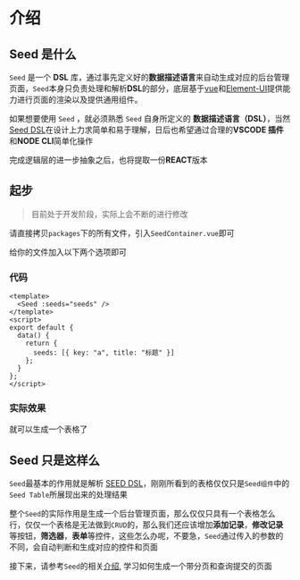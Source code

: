 # 介绍

## Seed 是什么

`Seed` 是一个 **DSL** 库，通过事先定义好的**数据描述语言**来自动生成对应的后台管理页面，`Seed`本身只负责处理和解析**DSL**的部分，底层基于[vue](https://cn.vuejs.org/v2/guide/index.html)和[Element-UI](https://element.eleme.cn/#/zh-CN)提供能力进行页面的渲染以及提供通用组件。

如果想要使用 `Seed` ，就必须熟悉 `Seed` 自身所定义的 **数据描述语言（DSL）**，当然[Seed DSL](./DSL)在设计上力求简单和易于理解，日后也希望通过合理的**VSCODE 插件**和**NODE CLI**简单化操作

完成逻辑层的进一步抽象之后，也将提取一份**REACT**版本

## 起步

> 目前处于开发阶段，实际上会不断的进行修改

请直接拷贝`packages`下的所有文件，引入`SeedContainer.vue`即可

给你的文件加入以下两个选项即可

### 代码

```vue
<template>
  <Seed :seeds="seeds" />
</template>
<script>
export default {
  data() {
    return {
      seeds: [{ key: "a", title: "标题" }]
    };
  }
};
</script>
```

### 实际效果

<Seed />

就可以生成一个表格了

## Seed 只是这样么

`Seed`最基本的作用就是解析 [SEED DSL](./DSL)，刚刚所看到的表格仅仅只是`Seed组件`中的`Seed Table`所展现出来的处理结果

整个`Seed`的实际作用是生成一个后台管理页面，那么仅仅只具有一个表格怎么行，仅仅一个表格是无法做到`CRUD`的，那么我们还应该增加**添加记录**，**修改记录**等按钮，**筛选器**，**表单**等控件，这些怎么办呢，不要急，`Seed`通过传入的参数的不同，会自动判断和生成对应的控件和页面

接下来，请参考`Seed`的相关[介绍](./SEED), 学习如何生成一个带分页和查询提交的页面
